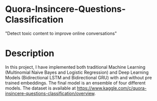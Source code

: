 # Quora-Insincere-Questions-Classification
"Detect toxic content to improve online conversations"
# Description
In this project, I have implemented both traditional Machine Learning (Multinomial Naive Bayes and Logistic Regression) and Deep Learning Models (Bidirectional LSTM and Bidirectional GRU) with and without pre trained embeddings. The final model is an ensemble of four different models. The dataset is available at https://www.kaggle.com/c/quora-insincere-questions-classification/overview.
